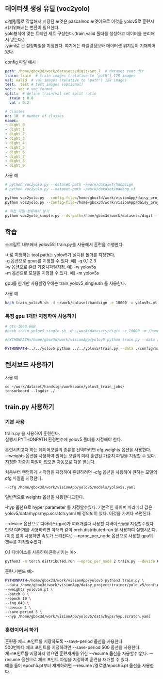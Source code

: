 ## 데이터셋 생성 유틸 (voc2yolo)

라벨링툴로 작업해서 저장된 포멧은 pascalVoc 포멧이므로 이것을 yolov5로 훈련시키기위해서는 변환이 필요한다.  
yolo형식에 맞는 트레인 세트 구성한다.(train,valid 폴더를 생성하고 데이터를 분리해서 넣는다.)  
.yaml로 괸 설정파일을 지정한다. 여기에는 라벨링정보와 데이터셋 위치등이 기재되어있다.  

config 파일 예시  
```yaml
path: /home/gbox3d/work/datasets/digit/set_7  # dataset root dir
train: train  # train images (relative to 'path') 128 images
val: valid  # val images (relative to 'path') 128 images
test:  test # test images (optional)
voc : voc # voc format
split:  # define train/val set split ratio
  train : 0.8
  val : 0.2

# Classes
nc: 10  # number of classes
names: 
- dight_0
- dight_1
- dight_2
- dight_3
- dight_4
- dight_5
- dight_6
- dight_7
- dight_8
- dight_9
```

사용 예
```sh
# python voc2yolo.py --dataset-path ~/work/dataset/handsign
# python voc2yolo.py --dataset-path ~/work/dataset/madang_v3

python voc2yolo.py --config-file=/home/gbox3d/work/visionApp/daisy_project/trainer/yolo_v5/config/madang.yaml
python voc2yolo.py --config-file=/home/gbox3d/work/visionApp/daisy_project/trainer/yolo_v5/config/digit_set_7.yaml

# 직접 파일 분류해서 넣기 
python voc2yolo_simple.py --ds-path=/home/gbox3d/work/datasets/digit --src=voc_train --dest=train
```

## 학습

스크립트 내부에서 yolov5의 train.py를 사용해서 훈련을 수행한다.  

-t 로 지정하는 tool path는 yolov5가 설치된 폴더를 지정한다.  
-g 옵션으로 gpus를 지정할 수 있다. 예) -g 0,1,2,3  
-w 옵션으로 훈련 가중치파일지정. 예) -w yolov5s  
-m 옵션으로 모델을 지정할 수 있다. 예) -m yolov5s

gpu를 한개만 사용할경우에는 train_yolov5_single.sh 를 사용한다.  

사용 예
```sh
bash train_yolov5.sh -d ~/work/dataset/handsign -e 10000 -w yolov5s.pt -b 64 -t ~/work/visionApp/yolov5/
```
### 특정 gpu 1개만 지정하여 사용하기


```sh
# gtx-1060 6GB
#bash train_yolov5_single.sh -d ~/work/datasets/digit -e 10000 -m /home/gbox3d/work/visionApp/yolov5/models/yolov5s.yaml  -b 22 -t /home/gbox3d/work/visionApp/yolov5 --datacfg /home/gbox3d/work/visionApp/daisy_project/trainer/yolo_v5/config/digit_set_7.yaml  -g 1

#PYTHONPATH=/home/gbox3d/work/visionApp/yolov5 python train.py --data /home/gbox3d/work/visionApp/daisy_project/trainer/yolo_v5/config/digit_set_7.yaml --epochs 10000 --batch 22 --cfg /home/gbox3d/work/visionApp/yolov5/models/yolov5s.yaml --device 1

PYTHONPATH=../../yolov5 python ../../yolov5/train.py --data ./config/madang.yaml --epochs 10000 --batch -1 --cfg ../../yolov5/models/yolov5s.yaml --device 0 --project ./output/madang/runs/train/madang --save-period 1000

```

## 텐서보드 사용하기

사용 예
```
cd ~/work/dataset/handsign/workspace/yolov5_train_jobs/
tensorboard --logdir ./
```
## train.py 사용하기

### 기본 사용

train.py 을 사용하여 훈련한다.  
실행시 PYTHONPATH 환경변수에 yolov5 폴더를 지정해야 한다.  

훈련시키고자 하는 레이어모델의 종류를 선택하려면 cfg,weights 옵션을 사용한다.  
--weights 옵션을 사용하여 원하는 모델의 미리 훈련된 가중치 파일을 지정할 수 있다.  
지정한 가중치 파일이 없으면 자동으로 다운 받는다.  

처음부터 랜덤하게 시작점을 지정하여 훈련하려면 -cfg 옵션을 사용하여 원하는 모델의 cfg 파일을 지정한다.
```
--cfg /home/gbox3d/work/visionApp/yolov5/models/yolov5s.yaml   
```
일반적으로 weights 옵션을 사용한다고한다.  

-hyp 옵션으로 hyper parameter 를 지정할수있다.
기본적인 하이퍼 마라메터 값은 yolov5/data/hyps/hyp.scratch.yaml 에 정의되어 있다. 이것을 가져다 쓰면된다.  

--device 옵션으로 디아비스(gpu)가 여러개일때 사용할 디바이스들을 지정할수있다. 
만약 여러개를 사용하려면 아래와 같이 orch.distributed.run 을 사용하여 실행시킨다.(이것 없이 사용하면 속도가 느려진다.)
--nproc_per_node 옵션으로 사용할 gpu의 갯수를 지정할수있다.  

0,1 디바이스를 사용하여 훈련시키는 예>
```sh
python3 -m torch.distributed.run --nproc_per_node 2 train.py --device 0,1
```

훈련 커멘드 예>
```sh
PYTHONPATH=/home/gbox3d/work/visionApp/yolov5 python3 train.py \
--data /home/gbox3d/work/visionApp/daisy_project/trainer/yolo_v5/config/digit_set_7.yaml \
--weights yolov5n.pt \
--batch 8 \
--epoch 10 \
--img 640 \
--device 1 \
--save-period 5 \
--hyp /home/gbox3d/work/visionApp/yolov5/data/hyps/hyp.scratch.yaml 
```

### 훈련이어서 하기
훈련중 체크 포인트를 저장하도록 --save-period 옵션을 사용한다.  
500번마다 체크 포인트를 지정하려면 --save-period 500 옵션을 사용한다.  
체크포인트를 지정하지 않으면 훈련재계를 위한 --resume 옵션을 사용할수 없다.
--resume 옵션으로 체크 포인트 파일을 지정하여 훈련을 재개할 수 있다.  
예를 들어 epoch5.pt부터 재계하려면 --resume /경로명/epoch5.pt 옵션을 사용한다.
